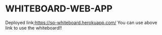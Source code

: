 # WHITEBOARD-WEB-APP
  Deployed link;https://sp-whiteboard.herokuapp.com/
  You can use above link to use the whiteboard!!
